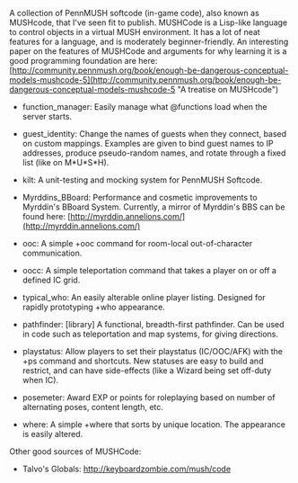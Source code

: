 A collection of PennMUSH softcode (in-game code), also known as MUSHcode,
that I've seen fit to publish.
MUSHCode is a Lisp-like language to control objects in a virtual MUSH environment. It has a lot of neat features for a language, and is moderately beginner-friendly. An interesting paper on the features of MUSHCode and arguments for why learning it is a good programming foundation are here: [http://community.pennmush.org/book/enough-be-dangerous-conceptual-models-mushcode-5](http://community.pennmush.org/book/enough-be-dangerous-conceptual-models-mushcode-5 "A treatise on MUSHcode")



* function\_manager: Easily manage what @functions load when the server starts.

* guest\_identity: Change the names of guests when they connect, based on custom mappings. Examples are given to bind guest names to IP addresses, produce pseudo-random names, and rotate through a fixed list (like on M\*U\*S\*H).

* kilt: A unit-testing and mocking system for PennMUSH Softcode.

* Myrddins\_BBoard: Performance and cosmetic improvements to Myrddin's BBoard System. Currently, a mirror of Myrddin's BBS can be found here: [http://myrddin.annelions.com/](http://myrddin.annelions.com/)

* ooc: A simple +ooc command for room-local out-of-character communication.

* oocc: A simple teleportation command that takes a player on or off a defined IC grid.

* typical\_who: An easily alterable online player listing. Designed for rapidly prototyping +who appearance.

* pathfinder: [library] A functional, breadth-first pathfinder. Can be used in code such as teleportation and map systems, for giving directions.

* playstatus: Allow players to set their playstatus (IC/OOC/AFK) with the +ps command and shortcuts. New statuses are easy to build and restrict, and can have side-effects (like a Wizard being set off-duty when IC).

* posemeter: Award EXP or points for roleplaying based on number of alternating poses, content length, etc.

* where: A simple +where that sorts by unique location. The appearance is easily altered.


Other good sources of MUSHCode:
* Talvo's Globals: http://keyboardzombie.com/mush/code
